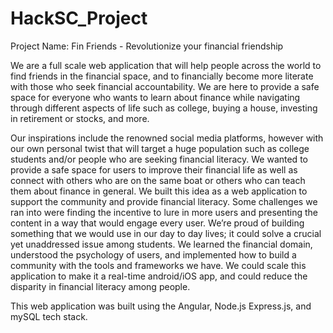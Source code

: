 # HackSC_Project

Project Name: Fin Friends - Revolutionize your financial friendship

We are a full scale web application that will help people across the world to find friends in the financial space, and to financially become more literate with those who seek financial accountability. We are here to provide a safe space for everyone who wants to learn about finance while navigating through different aspects of life such as college, buying a house, investing in retirement or stocks, and more. 

Our inspirations include the renowned social media platforms, however with our own personal twist that will target a huge population such as college students and/or people who are seeking financial literacy. We wanted to provide a safe space for users to improve their financial life as well as connect with others who are on the same boat or others who can teach them about finance in general. We built this idea as a web application to support the community and provide financial literacy. Some challenges we ran into were finding the incentive to lure in more users and presenting the content in a way that would engage every user. We’re proud of building something that we would use in our day to day lives; it could solve a crucial yet unaddressed issue among students. We learned the financial domain, understood the psychology of users, and implemented how to build a community with the tools and frameworks we have. We could scale this application to make it a real-time android/iOS app, and could reduce the disparity in financial literacy among people. 

This web application was built using the Angular, Node.js Express.js, and mySQL tech stack. 